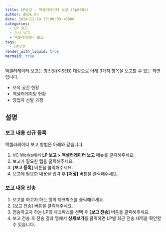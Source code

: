 ```yaml
---
title: LP보고 - 액셀러레이터 보고 (lp0681)
author: dkdk.kr
date: 2024-11-29 13:00:00 +0800
categories:
  - LP 보고
  - 수시 보고
  - 엑셀러레이터 보고
tags:
  - LP보고
render_with_liquid: true
mermaid: true
---
```

액셀러레이터 보고는 창진원(KISED) 대상으로 아래 3가지 항목을 보고할 수 있는 화면입니다.
- 보육 공간 현황
- 액셀러레이팅 현황
- 창업자 선발 과정

## 설명

### 보고 내용 신규 등록
액셀러레이터 보고 방법은 아래와 같습니다.
1. VC Works에서 **LP 보고 > 액셀러레이터 보고** 메뉴를 클릭해주세요.
2. 보고가 필요한 탭을 클릭해주세요.
3. **[보고 등록]** 버튼을 클릭해주세요.
4. 보고에 필요한 내용을 입력 후 **[저장]** 버튼을 클릭해주세요.

### 보고 내용 전송
1. 보고를 하고자 하는 행의 체크박스를 클릭해주세요.
2. [보고 전송] 버튼을 클릭해주세요.
3. 전송하고자 하는 LP의 체크박스를 선택 후 **[보고 전송]** 버튼을 클릭해주세요.
4. 보고 전송 후 전송 결과 열에서 **상세보기**를 클릭하면 LP별 최근 전송 내역을 확인할 수 있습니다.